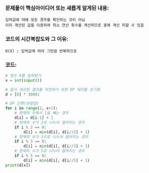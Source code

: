 ### 문제풀이 핵심아이디어 또는 새롭게 알게된 내용: 
    입력값에 대해 모든 경우를 확인하는 것이 아님
    이미 계산된 값을 이용하여 최소 연산 횟수를 계산하므로 중복 계산 피할 수 있음
    
### 코드의 시간복잡도와 그 이유:
    O(X) : 입력값에 따라 그만큼 반복하므로 


### 코드:
```python
# 정수 X를 입력받기
x = int(input())

# 앞서 계산된 결과를 저장하기 위한 DP 테이블 초기화
d = [0] * 30001

# DP 진행(보텀업)
for i in range(2, x+1):
    # 현재의 수에서 1을 빼는 경우
    d[i] = d[i-1] + 1
    # 현재의 수가 2로 나누어 떨어지는 경우
    if i % 2 == 0:
        d[i] = min(d[i], d[i//2] + 1)
    # 현재의 수가 3으로 나누어 떨어지는 경우
    if i % 3 == 0:
        d[i] = min(d[i], d[i//3] + 1)
    # 현재의 수가 5로 나누어 떨어지는 경우
    if i % 5 == 0:
        d[i] = min(d[i], d[i//5] + 1)
print(d[x])
```
